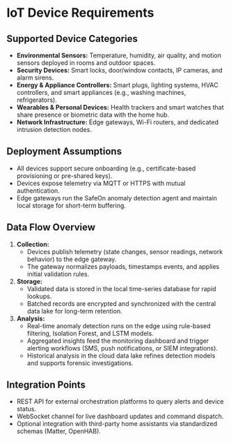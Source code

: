 # IoT Device Requirements

## Supported Device Categories
- **Environmental Sensors:** Temperature, humidity, air quality, and motion sensors deployed in rooms and outdoor spaces.
- **Security Devices:** Smart locks, door/window contacts, IP cameras, and alarm sirens.
- **Energy & Appliance Controllers:** Smart plugs, lighting systems, HVAC controllers, and smart appliances (e.g., washing machines, refrigerators).
- **Wearables & Personal Devices:** Health trackers and smart watches that share presence or biometric data with the home hub.
- **Network Infrastructure:** Edge gateways, Wi-Fi routers, and dedicated intrusion detection nodes.

## Deployment Assumptions
- All devices support secure onboarding (e.g., certificate-based provisioning or pre-shared keys).
- Devices expose telemetry via MQTT or HTTPS with mutual authentication.
- Edge gateways run the SafeOn anomaly detection agent and maintain local storage for short-term buffering.

## Data Flow Overview
1. **Collection:**
   - Devices publish telemetry (state changes, sensor readings, network behavior) to the edge gateway.
   - The gateway normalizes payloads, timestamps events, and applies initial validation rules.
2. **Storage:**
   - Validated data is stored in the local time-series database for rapid lookups.
   - Batched records are encrypted and synchronized with the central data lake for long-term retention.
3. **Analysis:**
   - Real-time anomaly detection runs on the edge using rule-based filtering, Isolation Forest, and LSTM models.
   - Aggregated insights feed the monitoring dashboard and trigger alerting workflows (SMS, push notifications, or SIEM integrations).
   - Historical analysis in the cloud data lake refines detection models and supports forensic investigations.

## Integration Points
- REST API for external orchestration platforms to query alerts and device status.
- WebSocket channel for live dashboard updates and command dispatch.
- Optional integration with third-party home assistants via standardized schemas (Matter, OpenHAB).
